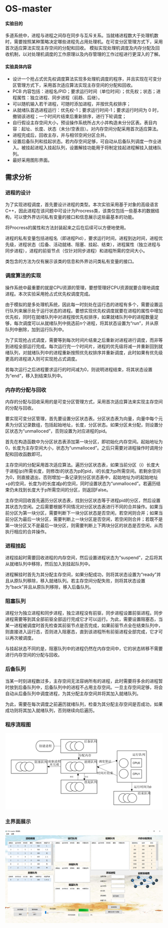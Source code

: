 # OS-master


#### 实验目的
多道系统中，进程与进程之间存在同步与互斥关系。当就绪进程数大于处理机数时，需要按照某种策略决定哪些进程先占用处理机。在可变分区管理方式下，采用首次适应算法实现主存空间的分配和回收。
模拟实现处理机调度及内存分配及回收机制，以对处理机调度的工作原理以及内存管理的工作过程进行更深入的了解。


#### 实验具体内容
- 设计一个抢占式优先权调度算法实现多处理机调度的程序，并且实现在可变分区管理方式下，采用首次适应算法实现主存空间的分配和回收。
- PCB 内容包括：进程名/PID；要求运行时间（单位时间）；优先权；状态；进程属性：独立进程、同步进程（前趋、后继）。
- 可以随机输入若干进程，可随时添加进程，并按优先权排序；
- 从就绪队首选进程运行：优先权-1；要求运行时间-1；要求运行时间为 0 时，撤销该进程；一个时间片结束后重新排序，进行下轮调度；
- 自行假设主存空间大小，预设操作系统所占大小并构造未分分区表。表目内容：起址、长度、状态（未分/空表目）。对内存空间分配采用首次适应算法。
- 进程完成后，回收主存，并与相邻空闲分区合并。
- 设置后备队列和挂起状态。若内存空间足够，可自动从后备队列调度一作业进入。被挂起进程入挂起队列，设置解挂功能用于将制定挂起进程解挂入就绪队列。
- 最好采用图形界面。

## 需求分析
### 进程的设计
为了实现进程调度，首先要设计进程的类型。本次实验采用基于对象的高级语言C++，因此进程在该问题中可设计为Procress类，该类仅包括一些基本的数据结构，可以使外界访问私有变量的接口和信息展示这些最基本的功能。

将Procress的属性和方法封装起来之后在后续可以方便地使用。

进程的私有变量包括进程名（即进程Pid），要求运行时间，进程到达时间，进程优先级，进程状态（后备、活动就绪、阻塞、挂起、结束），进程属性（独立进程与同步进程），进程的前驱节点（仅针对同步进程）和进程所需的空间大小。

类包含的方法为仅有展示该类的信息和外界访问类私有变量的接口。
### 调度算法的实现
操作系统中最重要的就是CPU资源的管理，要想管理好CPU资源就要合理地调度进程。本次实验采用抢占式优先权调度完成。

由于模拟的是多处理机系统，因此每一时刻处在运行态的进程有多个，需要设置运行队列来展示处于运行状态的进程。要想实现优先权调度就要在进程的属性中增加优先权，同时在就绪队列中对进程按优先权排序，如果就绪队列中的进程数量足够，每次调度可以从就绪队列中挑选前n个进程，将其状态设置为“run”，并从原队列中删除，加到运行队列中。

为了实现抢占式调度，需要等到每次时间片结束之后重新对进程进行调度，而非等到进程全部运行完成。每次运行完一个时间片，进程的优先级将减一并重新回到就绪队列，对就绪队列中的进程重新按照优先权排序并重新调度，此时如果有优先级更高的进程进入则可实现抢占式调度。

若每次运行之后进程要求运行的时间减为0，则说明进程结束，将其状态设置为“end”，移入到结束队列中。
### 内存的分配与回收
内存的分配与回收采用的是可变分区管理方式，采用首次适应算法来实现主存空间的分配与回收。

要实现可变分区管理，首先要设置分区状态表。分区状态表为向量，向量中每个元素为分区记录数组，包括起始地址，长度，分区状态。如果分区未分配，则设置分区状态为“unmalloced”，否则设置为对应进程的pid。

首先在构造函数中为分区状态表添加第一块分区，即初始化内存空间。起始地址为0，长度为主存空间大小，状态为“unmalloced”。之后只需要对进程操作时调用分配和回收函数即可。

主存空间的分配采用首次适应算法。遍历分区状态表，如果当前分区（i）长度大于进程(p)所需长度，则修改i的状态为p的pid，i的长度为p所需空间。若剩余空间为0，则直接退出，否则增加一条记录到分区状态表中，起始地址为i的起始地址+p的空间，长度为i的长度减p的空间，同时设置状态为“unmalloced”。若遍历结束仍未找到长度大于p所需空间的分区，则返回False。

主存空间回收首先遍历分区状态表，找到分区状态等于进程pid的分区，然后设置其状态为空闲。之后需要根据不同情况对分区状态表进行不同的合并操作。如果当前分区为第一块分区，需要判断下一块分区状态是否空闲，若空闲则合并；如果当前分区为最后一块分区，需要判断上一块分区是否空闲，若空闲则合并；若既不是第一块分区又不是最后一块分区，则需要判断上下两块分区的状态是否空闲，从而执行相应的合并操作。

### 进程挂起
进程挂起时需要回收进程的内存空间，然后设置进程状态为“suspend”，之后将其从就绪队列中移除，然后加入到挂起队列中。

进程解挂时首先为其分配主存空间，如果分配成功，则将其状态设置为“ready”并且从原队列移除，移入就绪队列。若主存空间分配失败，则将其状态设置为“back”并且从原队列移除，移入后备队列。

### 阻塞队列
进程分为独立进程和同步进程，独立进程没有前驱，同步进程设置前驱进程。同步进程需要等到其全部前驱全部运行完成它才可以运行。为此，需要设置阻塞态，当某一进程被调度时首先检查其前驱节点是否完成，如果前驱节点全在结束队列中，则直接进入运行态，否则进入阻塞态，直到该进程所有前驱进程全部完成，它才可以再次被调度。

与挂起状态不同的是，阻塞队列中的进程仍然在内存空间中，它的状态转移不需要进行内存空间的分配与回收。

### 后备队列
当某一时刻进程数过多，主存空间无法容纳所有的进程，此时需要将多余的进程暂时放到后备队列中，后备队列中的进程不占用主存空间。一旦主存空间足够，将会自动从后备队列中调度进程，为其分配主存空间并将其加入就绪队列。

为此，需要在每次调度之前遍历就绪队列，检查为其分配主存空间是否成功，如果成功则将其加入就绪队列，否则继续向后遍历。

### 程序流程图

![avatar](/pic/1.png)

### 主界面展示
![avatar](/pic/mainUI.png)

